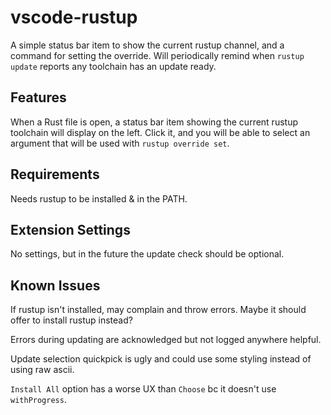 # vscode-rustup

A simple status bar item to show the current rustup channel, and a command for setting the override. Will periodically remind when `rustup update` reports any toolchain has an update ready. 

## Features

When a Rust file is open, a status bar item showing the current rustup toolchain will display on the left. Click it, and you will be able to select an argument that will be used with `rustup override set`.

## Requirements

Needs rustup to be installed & in the PATH.

## Extension Settings

No settings, but in the future the update check should be optional.

## Known Issues

If rustup isn't installed, may complain and throw errors. Maybe it should offer to install rustup instead?

Errors during updating are acknowledged but not logged anywhere helpful.

Update selection quickpick is ugly and could use some styling instead of using raw ascii.

`Install All` option has a worse UX than `Choose` bc it doesn't use `withProgress`.